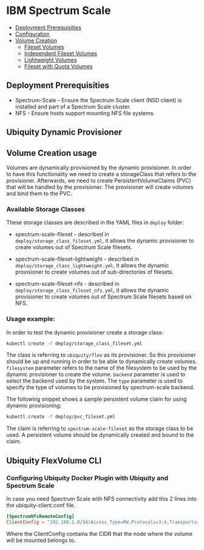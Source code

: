 # IBM Spectrum Scale

* [Deployment Prerequisities](#deployment-prerequisities)
* [Configuration](#configuring-ubiquity-docker-plugin-with-ubiquity-and-spectrum-scale)
* [Volume Creation](#volume-creation-using-spectrum-scale-storage-system)
  * [Fileset Volumes](#creating-fileset-volumes)
  * [Independent Fileset Volumes](#creating-independent-fileset-volumes)
  * [Lightweight Volumes](#creating-lightweight-volumes)
  * [Fileset with Quota Volumes](#creating-fileset-with-quota-volumes)

## Deployment Prerequisities
 * Spectrum-Scale - Ensure the Spectrum Scale client (NSD client) is installed and part of a Spectrum Scale cluster.
 * NFS - Ensure hosts support mounting NFS file systems.

## Ubiquity Dynamic Provisioner 

 
## Volume Creation usage
Volumes are dynamically provisioned by the dynamic provisioner. In order to have this functionality we need to create a storageClass that refers to the provisioner. Afterwards, we need to create PersistentVolumeClaims (PVC) that will be handled by the provisioner.
The provisioner will create volumes and bind them to the PVC.
### Available Storage Classes
These storage classes are described in the YAML files in `deploy` folder:
* spectrum-scale-fileset - described in `deploy/storage_class_fileset.yml`, it allows the dynamic provisioner to create volumes out of Spectrum Scale filesets.
* spectrum-scale-fileset-lightweight - described in `deploy/storage_class_lightweight.yml`, it allows the dynamic provisioner to create volumes out of sub-directories of filesets.

* spectrum-scale-fileset-nfs - described in `deploy/storage_class_fileset_nfs.yml`, it allows the dynamic provisioner to create volumes out of Spectrum Scale filesets based on NFS.

### Usage example:
In order to test the dynamic provisioner create a storage class:
```bash
kubectl create -f deploy/storage_class_fileset.yml
```

The class is referring to `ubiquity/flex` as its provisioner. So this provisioner should be up and running in order to be able to dynamically create volumes.
`filesystem` parameter refers to the name of the filesystem to be used by the dynamic provisioner to create the volume. `backend` parameter is used to select the backend used by the system.
The `type` parameter is used to specify the type of volumes to be provisioned by spectrum-scale backend.

The following snippet shows a sample persistent volume claim for using dynamic provisioning:
```bash
kubectl create -f deploy/pvc_fileset.yml
```
The claim is referring to `spectrum-scale-fileset` as the storage class to be used.
A persistent volume should be dynamically created and bound to the claim.



## Ubiquity FlexVolume CLI 

### Configuring Ubiquity Docker Plugin with Ubiquity and Spectrum Scale
 
 In case you need Spectrum Scale with NFS connectivity add this 2 lines into the ubiquity-client.conf file.
 
```toml
[SpectrumNfsRemoteConfig]
ClientConfig = "192.168.1.0/24(Access_Type=RW,Protocols=3:4,Transports=TCP:UDP)"
```
Where the ClientConfig contains the CIDR that the node where the volume will be mounted belongs to.
